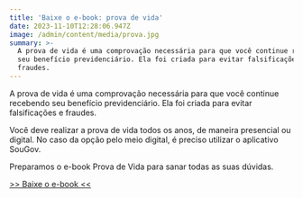 ```yaml
---
title: 'Baixe o e-book: prova de vida'
date: 2023-11-10T12:28:06.947Z
image: /admin/content/media/prova.jpg
summary: >-
  A prova de vida é uma comprovação necessária para que você continue recebendo
  seu benefício previdenciário. Ela foi criada para evitar falsificações e
  fraudes.
---
```

A prova de vida é uma comprovação necessária para que você continue recebendo seu benefício previdenciário. Ela foi criada para evitar falsificações e fraudes.

Você deve realizar a prova de vida todos os anos, de maneira presencial ou digital. No caso da opção pelo meio digital, é preciso utilizar o aplicativo SouGov.

Preparamos o e-book Prova de Vida para sanar todas as suas dúvidas.

[\>> Baixe o e-book <<](https://multiformaci.com.br/clientes/slpg/prova-de-vida.pdf)
